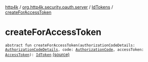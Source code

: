 [http4k](../../index.md) / [org.http4k.security.oauth.server](../index.md) / [IdTokens](index.md) / [createForAccessToken](./create-for-access-token.md)

# createForAccessToken

`abstract fun createForAccessToken(authorizationCodeDetails: `[`AuthorizationCodeDetails`](../-authorization-code-details/index.md)`, code: `[`AuthorizationCode`](../-authorization-code/index.md)`, accessToken: `[`AccessToken`](../../org.http4k.security/-access-token/index.md)`): `[`IdToken`](../../org.http4k.security.openid/-id-token/index.md) [(source)](https://github.com/http4k/http4k/blob/master/http4k-security-oauth/src/main/kotlin/org/http4k/security/oauth/server/IdTokens.kt#L11)